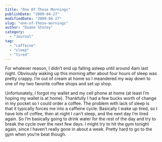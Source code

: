 ```yaml
---
title: "One Of Those Mornings"
publishDate: "2009-04-27"
modifiedDate: "2009-04-27"
slug: "one-of-those-mornings"
author: "Duane Storey"
category:
  - "Journal"
tag:
  - "caffeine"
  - "sleep"
  - "tired"
---
```


For whatever reason, I didn’t end up falling asleep until around 4am last night. Obviously waking up this morning after about four hours of sleep was pretty crappy. I’m out of cream at home so I meandered my way down to one of my two favorite coffee shops and set up shop.

Unfortunately, I forgot my wallet and my cell phone at home (at least I’m hoping my wallet is at home). Thankfully I had a few bucks worth of change in my pocket so I could order a coffee. The problem with lack of sleep is that it typically forces me into a caffeine cycle. Basically I wake up tired, so I have lots of coffee, then at night I can’t sleep, and the next day I’m tired again. So I’m basically going to drink water for the rest of the day and try to break the cycle over the next few days. I might try to hit the gym tonight again, since I haven’t really gone in about a week. Pretty hard to go to the gym when you’re beat though.